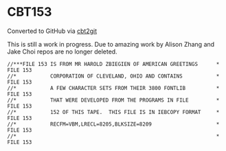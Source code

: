 # CBT153
Converted to GitHub via [cbt2git](https://github.com/wizardofzos/cbt2git)

This is still a work in progress. 
Due to amazing work by Alison Zhang and Jake Choi repos are no longer deleted.

```
//***FILE 153 IS FROM MR HAROLD ZBIEGIEN OF AMERICAN GREETINGS      *   FILE 153
//*           CORPORATION OF CLEVELAND, OHIO AND CONTAINS           *   FILE 153
//*           A FEW CHARACTER SETS FROM THEIR 3800 FONTLIB          *   FILE 153
//*           THAT WERE DEVELOPED FROM THE PROGRAMS IN FILE         *   FILE 153
//*           152 OF THIS TAPE.  THIS FILE IS IN IEBCOPY FORMAT     *   FILE 153
//*           RECFM=VBM,LRECL=8205,BLKSIZE=8209                     *   FILE 153
//*                                                                 *   FILE 153
```
